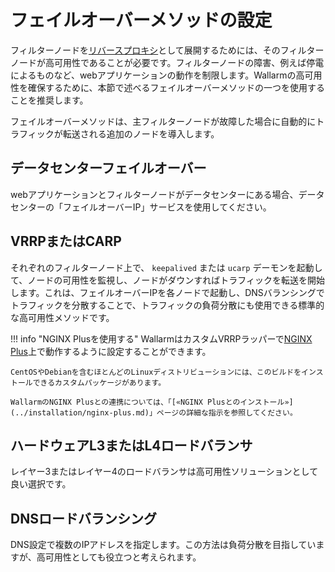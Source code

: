 # フェイルオーバーメソッドの設定 

フィルターノードを[リバースプロキシ](../glossary-en.md#reverse-proxy)として展開するためには、そのフィルターノードが高可用性であることが必要です。フィルターノードの障害、例えば停電によるものなど、webアプリケーションの動作を制限します。Wallarmの高可用性を確保するために、本節で述べるフェイルオーバーメソッドの一つを使用することを推奨します。

フェイルオーバーメソッドは、主フィルターノードが故障した場合に自動的にトラフィックが転送される追加のノードを導入します。

## データセンターフェイルオーバー

webアプリケーションとフィルターノードがデータセンターにある場合、データセンターの「フェイルオーバーIP」サービスを使用してください。

## VRRPまたはCARP

それぞれのフィルターノード上で、 `keepalived` または `ucarp` デーモンを起動して、ノードの可用性を監視し、ノードがダウンすればトラフィックを転送を開始します。これは、フェイルオーバーIPを各ノードで起動し、DNSバランシングでトラフィックを分散することで、トラフィックの負荷分散にも使用できる標準的な高可用性メソッドです。

!!! info "NGINX Plusを使用する"
    WallarmはカスタムVRRPラッパーで[NGINX Plus](https://www.nginx.com/products/nginx/)上で動作するように設定することができます。

    CentOSやDebianを含むほとんどのLinuxディストリビューションには、このビルドをインストールできるカスタムパッケージがあります。
    
    WallarmのNGINX Plusとの連携については、「[«NGINX Plusとのインストール»](../installation/nginx-plus.md)」ページの詳細な指示を参照してください。

## ハードウェアL3またはL4ロードバランサ

レイヤー3またはレイヤー4のロードバランサは高可用性ソリューションとして良い選択です。

## DNSロードバランシング

DNS設定で複数のIPアドレスを指定します。この方法は負荷分散を目指していますが、高可用性としても役立つと考えられます。